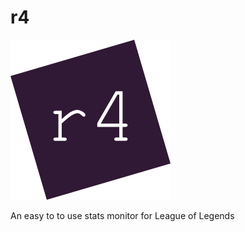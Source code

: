 r4
==================
<img src="https://raw.githubusercontent.com/r4nd0wn/r4/master/ressources/pictures/r4.svg">

An easy to to use stats monitor for League of Legends
